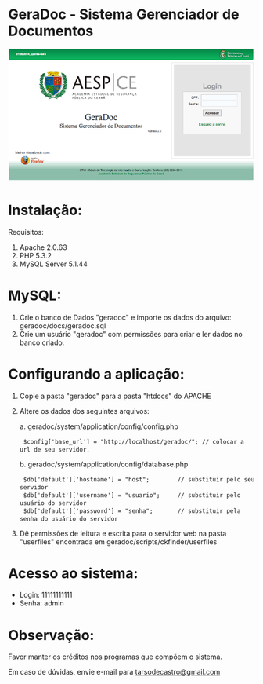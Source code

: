 GeraDoc - Sistema Gerenciador de Documentos
===========================================

![Alt text](/screenshots/login.png?raw=true "Login")

Instalação:
===================================

Requisitos:

1. Apache 2.0.63
2. PHP 5.3.2
3. MySQL Server 5.1.44


MySQL:
===================================

1. Crie o banco de Dados "geradoc" e importe os dados do arquivo: geradoc/docs/geradoc.sql
2. Crie um usuário "geradoc" com permissões para criar e ler dados no banco criado.


Configurando a aplicação:
===================================

1. Copie a pasta "geradoc" para a pasta "htdocs" do APACHE

2. Altere os dados dos seguintes arquivos:

	a. geradoc/system/application/config/config.php
	
		$config['base_url']	= "http://localhost/geradoc/"; // colocar a url de seu servidor.

	b. geradoc/system/application/config/database.php

		$db['default']['hostname'] = "host"; 		// substituir pelo seu servidor
		$db['default']['username'] = "usuario";		// substituir pelo usuário do servidor
		$db['default']['password'] = "senha";		// substituir pela senha do usuário do servidor
	
3. Dê permissões de leitura e escrita para o servidor web na pasta "userfiles" encontrada em geradoc/scripts/ckfinder/userfiles


Acesso ao sistema:
===================================

* Login: 11111111111  
* Senha: admin  


Observação:
===================================
 
Favor manter os créditos nos programas que compõem o sistema.

Em caso de dúvidas, envie e-mail para tarsodecastro@gmail.com

